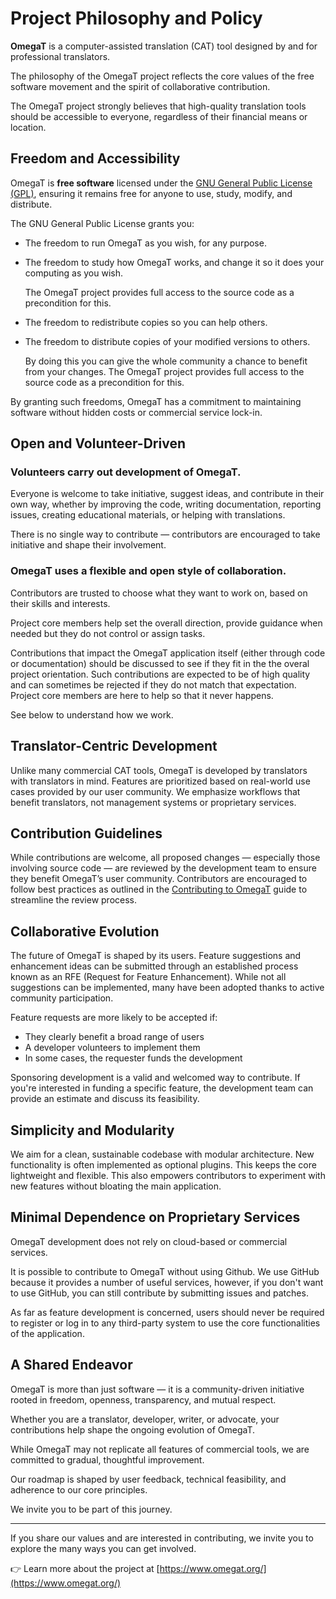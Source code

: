 # Project Philosophy and Policy

**OmegaT** is a computer-assisted translation (CAT) tool designed by and for professional translators.

The philosophy of the OmegaT project reflects the core values of the free software movement and the spirit of collaborative contribution.

The OmegaT project strongly believes that high-quality translation tools should be accessible to everyone, regardless of their financial means or location.

## Freedom and Accessibility

OmegaT is **free software** licensed under the [GNU General Public License (GPL)](https://www.gnu.org/licenses/gpl-3.0.html), ensuring it remains free for anyone to use, study, modify, and distribute.

The GNU General Public License grants you:

- The freedom to run OmegaT as you wish, for any purpose.

- The freedom to study how OmegaT works, and change it so it does your computing as you wish.

    The OmegaT project provides full access to the source code as a precondition for this.

- The freedom to redistribute copies so you can help others.

- The freedom to distribute copies of your modified versions to others.

    By doing this you can give the whole community a chance to benefit from your changes. The OmegaT project provides full access to the source code as a precondition for this.
	
By granting such freedoms, OmegaT has a commitment to maintaining software without hidden costs or commercial service lock-in.


## Open and Volunteer-Driven

### Volunteers carry out development of OmegaT.

Everyone is welcome to take initiative, suggest ideas, and contribute in their own way, whether by improving the code, writing documentation, reporting issues, creating educational materials, or helping with translations.

There is no single way to contribute — contributors are encouraged to take initiative and shape their involvement.

### OmegaT uses a flexible and open style of collaboration.

Contributors are trusted to choose what they want to work on, based on their skills and interests.

Project core members help set the overall direction, provide guidance when needed but they do not control or assign tasks.

Contributions that impact the OmegaT application itself (either through code or documentation) should be discussed to see if they fit in the the overal project orientation. Such contributions are expected to be of high quality and can sometimes be rejected if they do not match that expectation. Project core members are here to help so that it never happens.

See below to understand how we work.


## Translator-Centric Development

Unlike many commercial CAT tools, OmegaT is developed by translators with translators in mind.
Features are prioritized based on real-world use cases provided by our user community.
We emphasize workflows that benefit translators, not management systems or proprietary services.

## Contribution Guidelines

While contributions are welcome, all proposed changes — especially those involving source code — are reviewed by the development team to ensure they benefit OmegaT’s user community.
Contributors are encouraged to follow best practices as outlined in the [Contributing to OmegaT](https://omegat.readthedocs.io/) guide to streamline the review process.

## Collaborative Evolution

The future of OmegaT is shaped by its users. Feature suggestions and enhancement ideas can be submitted through an established process known as an RFE (Request for Feature Enhancement).
While not all suggestions can be implemented, many have been adopted thanks to active community participation.

Feature requests are more likely to be accepted if:
- They clearly benefit a broad range of users
- A developer volunteers to implement them
- In some cases, the requester funds the development

Sponsoring development is a valid and welcomed way to contribute.
If you're interested in funding a specific feature, the development team can provide an estimate and discuss its feasibility.

## Simplicity and Modularity

We aim for a clean, sustainable codebase with modular architecture.
New functionality is often implemented as optional plugins.
This keeps the core lightweight and flexible.
This also empowers contributors to experiment with new features without bloating the main application.

## Minimal Dependence on Proprietary Services

OmegaT development does not rely on cloud-based or commercial services.

It is possible to contribute to OmegaT without using Github. We use GitHub because it provides a number of useful services, however, if you don't want to use GitHub, you can still contribute by submitting issues and patches.

As far as feature development is concerned, users should never be required to register or log in to any third-party system to use the core functionalities of the application.

## A Shared Endeavor

OmegaT is more than just software — it is a community-driven initiative rooted in freedom, openness, transparency, and mutual respect.

Whether you are a translator, developer, writer, or advocate, your contributions help shape the ongoing evolution of OmegaT.

While OmegaT may not replicate all features of commercial tools, we are committed to gradual, thoughtful improvement.

Our roadmap is shaped by user feedback, technical feasibility, and adherence to our core principles.

We invite you to be part of this journey.

---

If you share our values and are interested in contributing, we invite you to explore the many ways you can get involved.

👉 Learn more about the project at [https://www.omegat.org/](https://www.omegat.org/)
